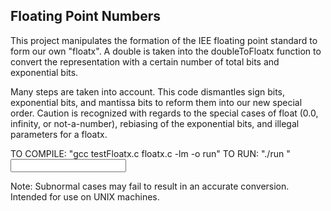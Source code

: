 ## Floating Point Numbers

This project manipulates the formation of the IEE floating point standard to form our own "floatx".
A double is taken into the doubleToFloatx function to convert the representation with a certain number of total bits and exponential bits.

Many steps are taken into account. This code dismantles sign bits, exponential bits, and mantissa bits to reform them into our new special order. Caution is recognized with regards to the special cases of float (0.0, infinity, or not-a-number), rebiasing of the exponential bits, and illegal parameters for a floatx. 

TO COMPILE: 
"gcc testFloatx.c floatx.c -lm -o run"
TO RUN:
"./run <total bits> <exponential bits>" 
      <input numbers here>
      
Note: Subnormal cases may fail to result in an accurate conversion.
      Intended for use on UNIX machines.
